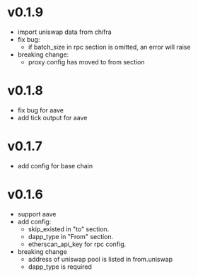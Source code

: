 # v0.1.9

* import uniswap data from chifra
* fix bug:
  * if batch_size in rpc section is omitted, an error will raise
* breaking change:
  * proxy config has moved to from section


# v0.1.8

* fix bug for aave
* add tick output for aave

# v0.1.7

* add config for base chain

# v0.1.6

* support aave
* add config: 
  * skip_existed in "to" section.
  * dapp_type in "From" section.
  * etherscan_api_key for rpc config. 
* breaking change
  * address of uniswap pool is listed in from.uniswap
  * dapp_type is required